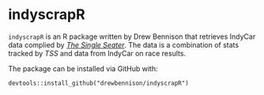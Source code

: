 # indyscrapR
`indyscrapR` is an R package written by Drew Bennison that retrieves IndyCar data complied by [*The Single Seater*](https://thesingleseater.com/). The data is a combination of stats tracked by *TSS* and data from IndyCar on race results. 

The package can be installed via GitHub with:
```
devtools::install_github("drewbennison/indyscrapR")
```
